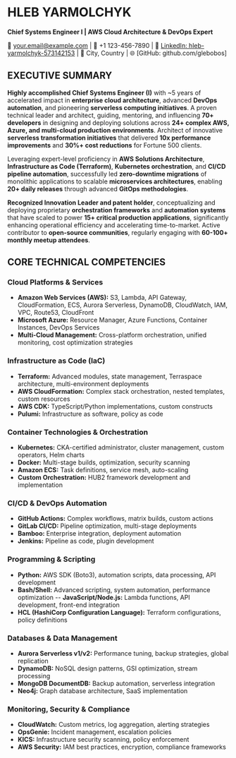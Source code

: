 # HLEB YARMOLCHYK
**Chief Systems Engineer I | AWS Cloud Architecture & DevOps Expert**

📧 your.email@example.com | 📱 +1 123-456-7890 | 🔗 [LinkedIn: hleb-yarmolchyk-573142153](https://www.linkedin.com/in/hleb-yarmolchyk-573142153) | 📍 City, Country | 🌐 [GitHub: github.com/glebobos]

## EXECUTIVE SUMMARY

**Highly accomplished Chief Systems Engineer (I)** with ~5 years of accelerated impact in **enterprise cloud architecture**, advanced **DevOps automation**, and pioneering **serverless computing initiatives**. A proven technical leader and architect, guiding, mentoring, and influencing **70+ developers** in designing and deploying solutions across **24+ complex AWS, Azure, and multi-cloud production environments**. Architect of innovative **serverless transformation initiatives** that delivered **10x performance improvements** and **30%+ cost reductions** for Fortune 500 clients.

Leveraging expert-level proficiency in **AWS Solutions Architecture**, **Infrastructure as Code (Terraform)**, **Kubernetes orchestration**, and **CI/CD pipeline automation**, successfully led **zero-downtime migrations** of monolithic applications to scalable **microservices architectures**, enabling **20+ daily releases** through advanced **GitOps methodologies**.

**Recognized Innovation Leader and patent holder**, conceptualizing and deploying proprietary **orchestration frameworks** and **automation systems** that have scaled to power **15+ critical production applications**, significantly enhancing operational efficiency and accelerating time-to-market. Active contributor to **open-source communities**, regularly engaging with **60-100+ monthly meetup attendees**.

## CORE TECHNICAL COMPETENCIES

### **Cloud Platforms & Services**
- **Amazon Web Services (AWS):** S3, Lambda, API Gateway, CloudFormation, ECS, Aurora Serverless, DynamoDB, CloudWatch, IAM, VPC, Route53, CloudFront
- **Microsoft Azure:** Resource Manager, Azure Functions, Container Instances, DevOps Services
- **Multi-Cloud Management:** Cross-platform orchestration, unified monitoring, cost optimization strategies

### **Infrastructure as Code (IaC)**
- **Terraform:** Advanced modules, state management, Terraspace architecture, multi-environment deployments
- **AWS CloudFormation:** Complex stack orchestration, nested templates, custom resources
- **AWS CDK:** TypeScript/Python implementations, custom constructs
- **Pulumi:** Infrastructure as software, policy as code

### **Container Technologies & Orchestration**
- **Kubernetes:** CKA-certified administrator, cluster management, custom operators, Helm charts
- **Docker:** Multi-stage builds, optimization, security scanning
- **Amazon ECS:** Task definitions, service mesh, auto-scaling
- **Custom Orchestration:** HUB2 framework development and implementation

### **CI/CD & DevOps Automation**
- **GitHub Actions:** Complex workflows, matrix builds, custom actions
- **GitLab CI/CD:** Pipeline optimization, multi-stage deployments
- **Bamboo:** Enterprise integration, deployment automation
- **Jenkins:** Pipeline as code, plugin development

### **Programming & Scripting**
- **Python:** AWS SDK (Boto3), automation scripts, data processing, API development
- **Bash/Shell:** Advanced scripting, system automation, performance optimization
-- **JavaScript/Node.js:** Lambda functions, API development, front-end integration
- **HCL (HashiCorp Configuration Language):** Terraform configurations, policy definitions

### **Databases & Data Management**
- **Aurora Serverless v1/v2:** Performance tuning, backup strategies, global replication
- **DynamoDB:** NoSQL design patterns, GSI optimization, stream processing
- **MongoDB DocumentDB:** Backup automation, serverless integration
- **Neo4j:** Graph database architecture, SaaS implementation

### **Monitoring, Security & Compliance**
- **CloudWatch:** Custom metrics, log aggregation, alerting strategies
- **OpsGenie:** Incident management, escalation policies
- **KICS:** Infrastructure security scanning, policy enforcement
- **AWS Security:** IAM best practices, encryption, compliance frameworks
